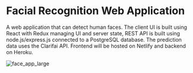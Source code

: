 # Facial Recognition Web Application

A web application that can detect human faces. The client UI is built using React with Redux managing UI and server state, REST API is built using node.js/express.js connected to a PostgreSQL database. The prediction data uses the Clarifai API. Frontend will be hosted on Netlify and backend on Heroku.

![face_app_large](https://user-images.githubusercontent.com/79977073/146499019-03fba80e-5758-492e-b100-266fdf2e18ab.gif)
